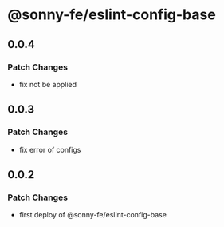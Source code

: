 # @sonny-fe/eslint-config-base

## 0.0.4

### Patch Changes

- fix not be applied

## 0.0.3

### Patch Changes

- fix error of configs

## 0.0.2

### Patch Changes

- first deploy of @sonny-fe/eslint-config-base

